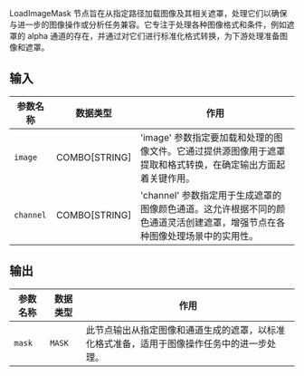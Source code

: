 LoadImageMask 节点旨在从指定路径加载图像及其相关遮罩，处理它们以确保与进一步的图像操作或分析任务兼容。它专注于处理各种图像格式和条件，例如遮罩的 alpha 通道的存在，并通过对它们进行标准化格式转换，为下游处理准备图像和遮罩。

## 输入

| 参数名称   | 数据类型 | 作用                                                         |
|------------|----------|--------------------------------------------------------------|
| `image`    | COMBO[STRING] | 'image' 参数指定要加载和处理的图像文件。它通过提供源图像用于遮罩提取和格式转换，在确定输出方面起着关键作用。 |
| `channel`  | COMBO[STRING] | 'channel' 参数指定用于生成遮罩的图像颜色通道。这允许根据不同的颜色通道灵活创建遮罩，增强节点在各种图像处理场景中的实用性。 |

## 输出

| 参数名称 | 数据类型 | 作用                                                         |
|----------|----------|--------------------------------------------------------------|
| `mask`   | `MASK`   | 此节点输出从指定图像和通道生成的遮罩，以标准化格式准备，适用于图像操作任务中的进一步处理。 |
